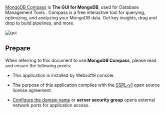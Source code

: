 [MongoDB Compass](https://www.mongodb.com/products/compass) is **The GUI for MongoDB**, used for Database Management Tools . Compass is a free interactive tool for querying, optimizing, and analyzing your MongoDB data. Get key insights, drag and drop to build pipelines, and more.


![gui](https://libs.websoft9.com/Websoft9/DocsPicture/zh/mongodb/mongodbcompass001-websoft9.png)


## Prepare

When referring to this document to use **MongoDB Compass**, please read and ensure the following points:

- This application is installed by Websoft9 console.

- The purpose of this application complies with the [SSPL-v1](https://www.mongodb.com/licensing/server-side-public-license) open source license agreement.

- [Configure the domain name](./domain-set) or **server security group** opens external network ports for application access.